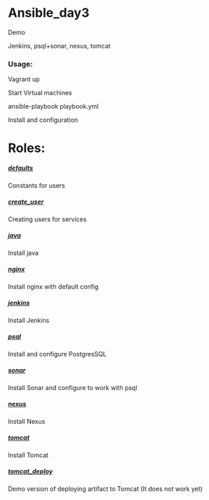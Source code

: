 # Ansible_day3

Demo

Jenkins, psql+sonar, nexus, tomcat


### Usage:

Vagrant up

Start Virtual machines

ansible-playbook playbook.yml

Install and configuration


# Roles:

##### [defaults](roles/defaults)

Constants for users


##### [create_user](roles/create_user)

Creating users for services


##### [java](roles/java)

Install java


##### [nginx](roles/nginx)

Install nginx with default config


##### [jenkins](roles/jenkins)

Install Jenkins


##### [psql](roles/psql)

Install and configure PostgresSQL


##### [sonar](roles/sonar)

Install Sonar and configure to work with psql



##### [nexus](roles/nexus)

Install Nexus


##### [tomcat](roles/tomcat)

Install Tomcat



##### [tomcat_deploy](roles/tomcat_deploy)

Demo version of deploying artifact to Tomcat
(It does not work yet)